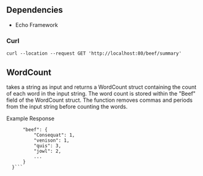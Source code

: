 

## Dependencies
- Echo Framework

### Curl
```curl --location --request GET 'http://localhost:80/beef/summary'```


## WordCount
takes a string as input and returns a WordCount struct containing
the count of each word in the input string. The word count is stored within
the "Beef" field of the WordCount struct. The function removes commas and
periods from the input string before counting the words.
>
Example Response
```  {
      "beef": {
          "Consequat": 1,
          "venison": 1,
          "quis": 3,
          "jowl": 2,
          ...
      }
  }```

